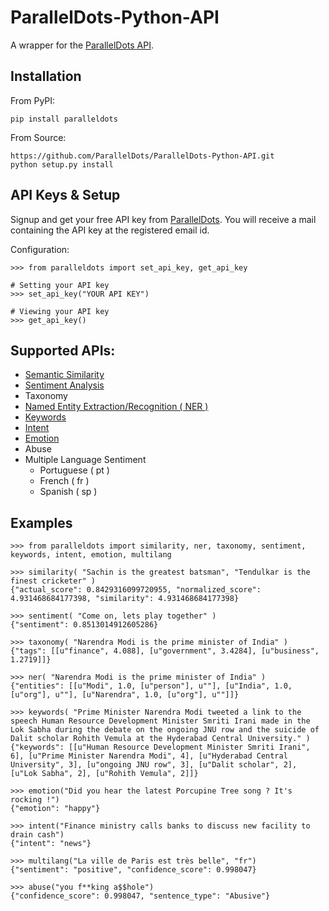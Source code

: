 ParallelDots-Python-API
=======================

A wrapper for the [ParallelDots API](http://www.paralleldots.com).

    
Installation
------------
From PyPI:

	pip install paralleldots


From Source:

	https://github.com/ParallelDots/ParallelDots-Python-API.git
	python setup.py install

API Keys & Setup
----------------
Signup and get your free API key from [ParallelDots](http://www.paralleldots.com/pricing).
You will receive a mail containing the API key at the registered email id.

Configuration:

	>>> from paralleldots import set_api_key, get_api_key

	# Setting your API key
	>>> set_api_key("YOUR API KEY")

	# Viewing your API key
	>>> get_api_key()

Supported APIs:
---------------

- [Semantic Similarity](https://tinyurl.com/k23nqs9)
- [Sentiment Analysis](https://tinyurl.com/km99mzb)
- Taxonomy
- [Named Entity Extraction/Recognition ( NER )](https://tinyurl.com/k9yglwc)
- [Keywords](https://tinyurl.com/kujcu8o)
- [Intent](https://tinyurl.com/n568bqw)
- [Emotion](http://blog.paralleldots.com/technology/deep-learning/emotion-detection-using-machine-learning/)
- Abuse
- Multiple Language Sentiment
	- Portuguese ( pt )
	- French ( fr )
	- Spanish ( sp )

Examples
--------

	>>> from paralleldots import similarity, ner, taxonomy, sentiment, keywords, intent, emotion, multilang

	>>> similarity( "Sachin is the greatest batsman", "Tendulkar is the finest cricketer" )
	{"actual_score": 0.8429316099720955, "normalized_score": 4.931468684177398, "similarity": 4.931468684177398}

	>>> sentiment( "Come on, lets play together" )
	{"sentiment": 0.8513014912605286}

	>>> taxonomy( "Narendra Modi is the prime minister of India" )
	{"tags": [[u"finance", 4.088], [u"government", 3.4284], [u"business", 1.2719]]}

	>>> ner( "Narendra Modi is the prime minister of India" )
	{"entities": [[u"Modi", 1.0, [u"person"], u""], [u"India", 1.0, [u"org"], u""], [u"Narendra", 1.0, [u"org"], u""]]}

	>>> keywords( "Prime Minister Narendra Modi tweeted a link to the speech Human Resource Development Minister Smriti Irani made in the Lok Sabha during the debate on the ongoing JNU row and the suicide of Dalit scholar Rohith Vemula at the Hyderabad Central University." )
	{"keywords": [[u"Human Resource Development Minister Smriti Irani", 6], [u"Prime Minister Narendra Modi", 4], [u"Hyderabad Central University", 3], [u"ongoing JNU row", 3], [u"Dalit scholar", 2], [u"Lok Sabha", 2], [u"Rohith Vemula", 2]]}

	>>> emotion("Did you hear the latest Porcupine Tree song ? It's rocking !")
	{"emotion": "happy"}

	>>> intent("Finance ministry calls banks to discuss new facility to drain cash")
	{"intent": "news"}

	>>> multilang("La ville de Paris est très belle", "fr")
	{"sentiment": "positive", "confidence_score": 0.998047}

	>>> abuse("you f**king a$$hole")
    {"confidence_score": 0.998047, "sentence_type": "Abusive"}